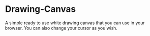 # Drawing-Canvas
A simple ready to use white drawing canvas that you can use in your browser. You can also change your cursor as you wish.
